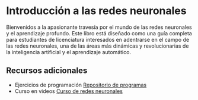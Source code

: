 # Introducción a las redes neuronales

Bienvenidos a la apasionante travesía por el mundo de las redes neuronales y el aprendizaje profundo. Este libro está diseñado como una guía completa para estudiantes de licenciatura interesados en adentrarse en el campo de las redes neuronales, una de las áreas más dinámicas y revolucionarias de la inteligencia artificial y el aprendizaje automático.

## Recursos adicionales
- Ejercicios de programación
  [Repositorio de programas](https://github.com/irvingvasquez/cv2course_intro_nn)
- Curso en videos
  [Curso de redes neuronales](https://jivg.org/online-courses/)

